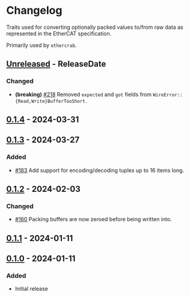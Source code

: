 # Changelog

Traits used for converting optionally packed values to/from raw data as represented in the EtherCAT
specification.

Primarily used by `ethercrab`.

<!-- next-header -->

## [Unreleased] - ReleaseDate

### Changed

- **(breaking)** [#218](https://github.com/ethercrab-rs/ethercrab/pull/218) Removed `expected` and
  `got` fields from `WireError::{Read,Write}BufferTooShort`.

## [0.1.4] - 2024-03-31

## [0.1.3] - 2024-03-27

### Added

- [#183](https://github.com/ethercrab-rs/ethercrab/pull/183) Add support for encoding/decoding
  tuples up to 16 items long.

## [0.1.2] - 2024-02-03

### Changed

- [#160](https://github.com/ethercrab-rs/ethercrab/pull/160) Packing buffers are now zeroed before
  being written into.

## [0.1.1] - 2024-01-11

## [0.1.0] - 2024-01-11

### Added

- Initial release

<!-- next-url -->

[unreleased]: https://github.com/ethercrab-rs/ethercrab/compare/ethercrab-wire-v0.1.4...HEAD
[0.1.4]:
  https://github.com/ethercrab-rs/ethercrab/compare/ethercrab-wire-v0.1.3...ethercrab-wire-v0.1.4
[0.1.3]:
  https://github.com/ethercrab-rs/ethercrab/compare/ethercrab-wire-v0.1.2...ethercrab-wire-v0.1.3
[0.1.2]:
  https://github.com/ethercrab-rs/ethercrab/compare/ethercrab-wire-v0.1.1...ethercrab-wire-v0.1.2
[0.1.1]:
  https://github.com/ethercrab-rs/ethercrab/compare/ethercrab-wire-v0.1.0...ethercrab-wire-v0.1.1
[0.1.0]: https://github.com/ethercrab-rs/ethercrab/compare/HEAD...ethercrab-wire-v0.1.0
